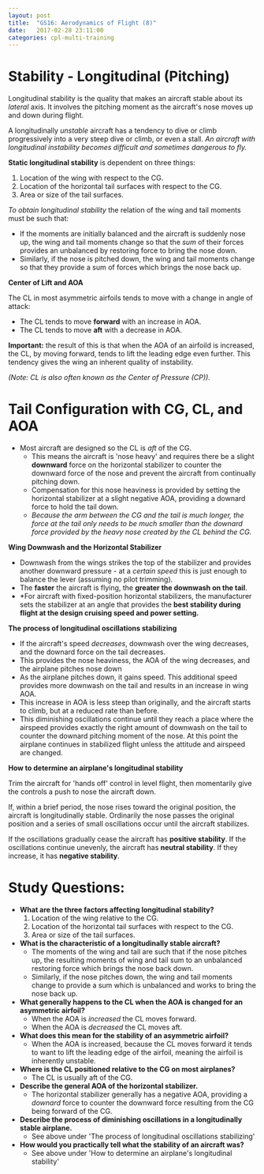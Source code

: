 ```yaml
---
layout: post
title:  "GS16: Aerodynamics of Flight (8)"
date:   2017-02-28 23:11:00
categories: cpl-multi-training
---
```


# Stability - Longitudinal (Pitching)

Longitudinal stability is the quality that makes an aircraft stable about its
*lateral* axis. It involves the pitching moment as the aircraft's nose moves
up and down during flight.

A longitudinally *unstable* aircraft has a tendency to dive or climb progressively
into a very steep dive or climb, or even a stall. *An aircraft with longitudinal
instability becomes difficult and sometimes dangerous to fly.*

**Static longitudinal stability** is dependent on three things:

 1. Location of the wing with respect to the CG.
 2. Location of the horizontal tail surfaces with respect to the CG.
 3. Area or size of the tail surfaces.

*To obtain longitudinal stability* the relation of the wing and tail moments must
be such that:

 * If the moments are initially balanced and the aircraft is suddenly nose up, the
   wing and tail moments change so that the *sum* of their forces provides an
   unbalanced by restoring force to bring the nose down.
 * Similarly, if the nose is pitched down, the wing and tail moments change so that
   they provide a sum of forces which brings the nose back up.

**Center of Lift and AOA**

The CL in most asymmetric airfoils tends to move with a change in angle of attack:

 * The CL tends to move **forward** with an increase in AOA.
 * The CL tends to move **aft** with a decrease in AOA.

**Important:** the result of this is that when the AOA of an airfoild is increased,
the CL, by moving forward, tends to lift the leading edge even further. This
tendency gives the wing an inherent quality of instability.

*(Note: CL is also often known as the Center of Pressure (CP)).*

# Tail Configuration with CG, CL, and AOA

 * Most aircraft are designed so the CL is *aft* of the CG.
   * This means the aircraft is 'nose heavy' and requires there be a slight
     **downward** force on the horizontal stabilizer to counter the downward
     force of the nose and prevent the aircraft from continually pitching down.
   * Compensation for this nose heaviness is provided by setting the horizontal
     stabilizer at a slight negative AOA, providing a downard force to hold
     the tail down.
   * *Because the arm between the CG and the tail is much longer, the force
     at the tail only needs to be much smaller than the downard force provided
     by the heavy nose created by the CL behind the CG.*

**Wing Downwash and the Horizontal Stabilizer**

 * Downwash from the wings strikes the top of the stabilizer and provides another
   downward pressure - at a *certain speed* this is just enough to balance the
   lever (assuming no pilot trimming).
 * The **faster** the aircraft is flying, the **greater the downwash on the tail**.
 * *For aircraft with fixed-position horizontal stabilizers, the manufacturer
   sets the stabilizer at an angle that provides the **best stability during
   flight at the design cruising speed and power setting.**

**The process of longitudinal oscillations stabilizing**

 * If the aircraft's speed *decreases*, downwash over the wing decreases, and
   the downard force on the tail decreases.
 * This provides the nose heaviness, the AOA of the wing decreases, and the
   airplane pitches nose down
 * As the airplane pitches down, it gains speed. This additional speed provides
   more downwash on the tail and results in an increase in wing AOA.
 * This increase in AOA is less steep than originally, and the aircraft starts
   to climb, but at a reduced rate than before.
 * This diminishing oscillations continue until they reach a place where the
   airspeed provides exactly the right amount of downwash on the tail to counter
   the downard pitching moment of the nose. At this point the airplane continues
   in stabilized flight unless the attitude and airspeed are changed.

**How to determine an airplane's longitudinal stability**

Trim the aircraft for 'hands off' control in level flight, then momentarily give
the controls a push to nose the aircraft down.

If, within a brief period, the nose rises toward the original position, the
aircraft is longitudinally stable. Ordinarily the nose passes the original
position and a series of small oscillations occur until the aircraft stabilizes.

If the oscillations gradually cease the aircraft has **positive stability**. If
the oscillations continue unevenly, the aircraft has **neutral stability**. If
they increase, it has **negative stability**.


# **Study Questions:**

 * **What are the three factors affecting longitudinal stability?**
    1. Location of the wing relative to the CG.
    2. Location of the horizontal tail surfaces with respect to the CG.
    3. Area or size of the tail surfaces.
 * **What is the characteristic of a longitudinally stable aircraft?**
    * The moments of the wing and tail are such that if the nose pitches up, the
      resulting moments of wing and tail sum to an unbalanced restoring force
      which brings the nose back down.
    * Similarly, if the nose pitches down, the wing and tail moments change to
      provide a sum which is unbalanced and works to bring the nose back up.
 * **What generally happens to the CL when the AOA is changed for an asymmetric airfoil?**
    * When the AOA is *increased* the CL moves forward.
    * When the AOA is *decreased* the CL moves aft.
 * **What does this mean for the stability of an asymmetric airfoil?**
    * When the AOA is increased, because the CL moves forward it tends to want to lift
      the leading edge of the airfoil, meaning the airfoil is inherently unstable.
 * **Where is the CL positioned relative to the CG on most airplanes?**
    * The CL is usually aft of the CG.
 * **Describe the general AOA of the horizontal stabilizer.**
    * The horizontal stabilizer generally has a negative AOA, providing a *downard*
      force to counter the downward force resulting from the CG being forward of
      the CG.
 * **Describe the process of diminishing oscillations in a longitudinally stable airplane.**
    * See above under 'The process of longitudinal oscillations stabilizing'
 * **How would you practically tell what the stability of an aircraft was?**
    * See above under 'How to determine an airplane's longitudinal stability'
